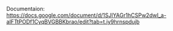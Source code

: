 Documentaion:
https://docs.google.com/document/d/1SJlYAGr1hCSPw2dwI_a-aIFTtPODf1CyqBVGBBKbrao/edit?tab=t.iy9hrnspdujb